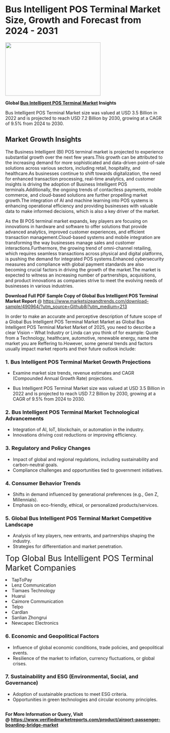 <H1>Bus Intelligent POS Terminal Market Size, Growth and Forecast from 2024 - 2031</H1><img class="aligncenter size-medium wp-image-584254" src="https://thirdeyenews.in/wp-content/uploads/2024/09/Global-Market-Research-300x168.jpeg" alt="" width="300" height="168" /><p><strong>Global&nbsp;<a href="https://www.marketsizeandtrends.com/download-sample/490964/?utm_source=Github8j?utm_medium=213">Bus Intelligent POS Terminal Market</a> Insights</strong></p><p>Bus Intelligent POS Terminal Market size was valued at USD 3.5 Billion in 2022 and is projected to reach USD 7.2 Billion by 2030, growing at a CAGR of 9.5% from 2024 to 2030.</p><p><h2>Market Growth Insights</h2> <p>The Business Intelligent (BI) POS terminal market is projected to experience substantial growth over the next few years.This growth can be attributed to the increasing demand for more sophisticated and data-driven point-of-sale solutions across various sectors, including retail, hospitality, and healthcare.As businesses continue to shift towards digitalization, the need for enhanced transaction processing, real-time analytics, and customer insights is driving the adoption of Business Intelligent POS terminals.Additionally, the ongoing trends of contactless payments, mobile commerce, and cloud-based solutions are further propelling market growth.The integration of AI and machine learning into POS systems is enhancing operational efficiency and providing businesses with valuable data to make informed decisions, which is also a key driver of the market.</p> <p>As the BI POS terminal market expands, key players are focusing on innovations in hardware and software to offer solutions that provide advanced analytics, improved customer experiences, and efficient transaction management.Cloud-based systems and mobile integration are transforming the way businesses manage sales and customer interactions.Furthermore, the growing trend of omni-channel retailing, which requires seamless transactions across physical and digital platforms, is pushing the demand for integrated POS systems.Enhanced cybersecurity measures and compliance with global payment standards are also becoming crucial factors in driving the growth of the market.The market is expected to witness an increasing number of partnerships, acquisitions, and product innovations as companies strive to meet the evolving needs of businesses in various industries.</p> <p><span class=""><strong>Download Full PDF Sample Copy of Global Bus Intelligent POS Terminal Market Report</strong> @ <a href="https://www.marketsizeandtrends.com/download-sample/490964/?utm_source=Github8j?utm_medium=213" target="_blank">https://www.marketsizeandtrends.com/download-sample/490964/?utm_source=Github8j?utm_medium=213</a></span></p><p>In order to make an accurate and perceptive description of future scope of a Global&nbsp;Bus Intelligent POS Terminal Market Market as Global&nbsp;Bus Intelligent POS Terminal Market Market of 2025, you need to describe a clear Vision &ndash; What Industry or Linda can you think of for example: Quote from a Technology, healthcare, automotive, renewable energy, name the market you are Reffering to.However, some general trends and factors usually impact market reports and their future outlook include:</p><h3>1.&nbsp;<strong>Bus Intelligent POS Terminal Market Growth Projections</strong></h3><ul><li>Examine market size trends, revenue estimates and CAGR (Compounded Annual Growth Rate) projections.</li><li><p>Bus Intelligent POS Terminal Market size was valued at USD 3.5 Billion in 2022 and is projected to reach USD 7.2 Billion by 2030, growing at a CAGR of 9.5% from 2024 to 2030.</p></li></ul><h3>2.&nbsp;<strong>Bus Intelligent POS Terminal Market Technological Advancements</strong></h3><ul><li>Integration of AI, IoT, blockchain, or automation in the industry.</li><li>Innovations driving cost reductions or improving efficiency.</li></ul><h3>3.&nbsp;<strong>Regulatory and Policy Changes</strong></h3><ul><li>Impact of global and regional regulations, including sustainability and carbon-neutral goals.</li><li>Compliance challenges and opportunities tied to government initiatives.</li></ul><h3>4.&nbsp;<strong>Consumer Behavior Trends</strong></h3><ul><li>Shifts in demand influenced by generational preferences (e.g., Gen Z, Millennials).</li><li>Emphasis on eco-friendly, ethical, or personalized products/services.</li></ul><h3>5.&nbsp;<strong>Global Bus Intelligent POS Terminal Market Competitive Landscape</strong></h3><ul><li>Analysis of key players, new entrants, and partnerships shaping the industry.</li><li>Strategies for differentiation and market penetration.</li></ul><p data-pm-slice="1 1 []"><span style="color: inherit; font-family: inherit; font-size: 25px;">Top Global Bus Intelligent POS Terminal Market Companies</span></p><div class="" data-test-id=""><p><li>TapToPay</li><li> Lenz Communication</li><li> Tiamaes Technology</li><li> Huarui</li><li> Caimore Communication</li><li> Telpo</li><li> Cardlan</li><li> Sanlian Zhongrui</li><li> Newcapec Electronics</li></p></div><h3>6.&nbsp;<strong>Economic and Geopolitical Factors</strong></h3><ul><li>Influence of global economic conditions, trade policies, and geopolitical events.</li><li>Resilience of the market to inflation, currency fluctuations, or global crises.</li></ul><h3>7.&nbsp;<strong>Sustainability and ESG (Environmental, Social, and Governance)</strong></h3><ul><li>Adoption of sustainable practices to meet ESG criteria.</li><li>Opportunities in green technologies and circular economy principles.</li></ul><h2><strong style="font-size: 14px;">For More Information or Query, Visit @&nbsp;</strong><a style="background-color: #ffffff; font-size: 14px;" href="https://www.marketsizeandtrends.com/report/bus-intelligent-pos-terminal-market/" target="_blank">https://www.verifiedmarketreports.com/product/airport-passenger-boarding-bridge-market</a></h2>
